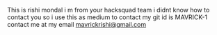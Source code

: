 This is rishi mondal i m from your hacksquad team i didnt know how to contact you so i use this as medium to contact 
my git id is MAVRICK-1
contact me at my email mavrickrishi@gmail.com
